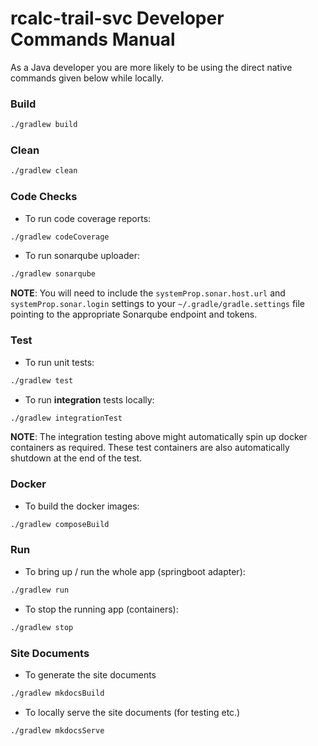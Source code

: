 # rcalc-trail-svc Developer Commands Manual

As a Java developer you are more likely to be using the direct native commands given below while locally.

### Build
```bash
./gradlew build
```

### Clean
```bash
./gradlew clean
```

### Code Checks
* To run code coverage reports:
```bash
./gradlew codeCoverage
```

* To run sonarqube uploader:
```bash
./gradlew sonarqube
```
__NOTE__: You will need to include the `systemProp.sonar.host.url` and `systemProp.sonar.login` settings to your `~/.gradle/gradle.settings` file pointing to the appropriate Sonarqube endpoint and tokens.

### Test
* To run unit tests:
```bash
./gradlew test
```

* To run __integration__ tests locally:
```bash
./gradlew integrationTest
```
__NOTE__: The integration testing above might automatically spin up docker containers as required. These test containers are also automatically shutdown at the end of the test.

### Docker
* To build the docker images:
```bash
./gradlew composeBuild
```
 
### Run

* To bring up / run the whole app (springboot adapter): 
```bash
./gradlew run
```

* To stop the running app (containers):
```bash
./gradlew stop
```

### Site Documents
* To generate the site documents
```bash
./gradlew mkdocsBuild
```

* To locally serve the site documents (for testing etc.)
```bash
./gradlew mkdocsServe
```

